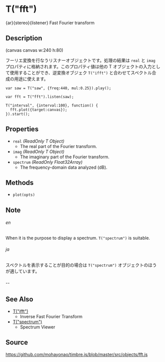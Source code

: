 T("fft")
========
{ar}{stereo}{listener} Fast Fourier transform

## Description ##

(canvas canvas w:240 h:80)

フーリエ変換を行なうリスナーオブジェクトです。処理の結果は `real` と `imag` プロパティに格納されます。このプロパティ値は他の T オブジェクトの入力として使用することができ、逆変換オブジェク `T("ifft")` と合わせてスペクトル合成の用途に使えます。

```timbre
var saw = T("saw", {freq:440, mul:0.25}).play();

var fft = T("fft").listen(saw);

T("interval", {interval:100}, function() {
  fft.plot({target:canvas});    
}).start();
```

## Properties ##
- `real` _(ReadOnly T Object)_
  - The real part of the Fourier transform.
- `imag` _(ReadOnly T Object)_
  - The imaginary part of the Fourier transform.
- `spectrum` _(ReadOnly Float32Array)_
  - The frequency-domain data analyzed (dB).

## Methods ##
- `plot(opts)`

## Note ##
###### en ######
When it is the purpose to display a spectrum. `T("spectrum")` is suitable. 
###### ja ######
スペクトルを表示することが目的の場合は `T("spectrum")` オブジェクトのほうが適しています。
###### -- ######

## See Also ##
- [T("ifft")](./ifft.html)
  - Inverse Fast Fourier Transform
- [T("spectrum")](./spectrum.html)
  - Spectrum Viewer

## Source ##
https://github.com/mohayonao/timbre.js/blob/master/src/objects/fft.js

